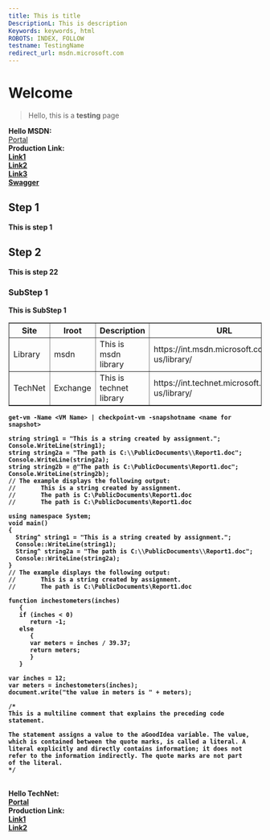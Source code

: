 ```yaml
---
title: This is title
DescriptionL: This is description
Keywords: keywords, html
ROBOTS: INDEX, FOLLOW
testname: TestingName
redirect_url: msdn.microsoft.com
---
```

# Welcome
>Hello, this is a __testing__ page

<strong>Hello MSDN:</strong>
<br/>
<a href="https://int.msdn.microsoft.com/en-us/">Portal</a>
<br/>
<strong>Production Link:<strong>
<br/>
<a href="https://int.msdn.microsoft.com/en-us/powershell/dsc/overview">Link1</a>
<br/>
<a href="http://int.msdn.microsoft.com/virtualization">Link2</a>
<br/>
<a href="https://int.msdn.microsoft.com/en-us/powershell/dsc/userresource">Link3</a>
<br/>
<a href="https://msdnnext.redmond.corp.microsoft.com/en-us/new/newschema/openpublish/azure_all_in_one?branch=try">Swagger</a>

## Step 1 ##
This is step 1

## Step 2 ## 
This is step 22

### SubStep 1 ###
This is SubStep 1

<table border="1">
 <tr>
    <th>Site</th/>
    <th>Iroot</th>
    <th>Description</th>
    <th>URL</th>
 </tr>
 <tr>
    <td>Library</td>
    <td>msdn</td>
    <td>This is msdn library</td>
    <td>https://int.msdn.microsoft.com/en-us/library/</td>
 </tr>
 <tr>
    <td>TechNet</td>
    <td>Exchange</td>
    <td>This is technet library</td>
    <td>https://int.technet.microsoft.com/en-us/library/</td>
 </tr>
</table>

 ```powershell-i
 get-vm -Name <VM Name> | checkpoint-vm -snapshotname <name for snapshot>
 ```
 
 ```C#-i
string string1 = "This is a string created by assignment.";
Console.WriteLine(string1);
string string2a = "The path is C:\\PublicDocuments\\Report1.doc";
Console.WriteLine(string2a);
string string2b = @"The path is C:\PublicDocuments\Report1.doc";
Console.WriteLine(string2b);
// The example displays the following output:
//       This is a string created by assignment.
//       The path is C:\PublicDocuments\Report1.doc
//       The path is C:\PublicDocuments\Report1.doc      
 ```
 ```C++-i
using namespace System;
void main()
{
   String^ string1 = "This is a string created by assignment.";
   Console::WriteLine(string1);
   String^ string2a = "The path is C:\\PublicDocuments\\Report1.doc";
   Console::WriteLine(string2a);
}
// The example displays the following output: 
//       This is a string created by assignment. 
//       The path is C:\PublicDocuments\Report1.doc
```
```javascript-i
function inchestometers(inches)
   {
   if (inches < 0)
      return -1;
   else
      {
      var meters = inches / 39.37;
      return meters;
      }
   }

var inches = 12;
var meters = inchestometers(inches);
document.write("the value in meters is " + meters);

/*
This is a multiline comment that explains the preceding code statement.

The statement assigns a value to the aGoodIdea variable. The value, 
which is contained between the quote marks, is called a literal. A 
literal explicitly and directly contains information; it does not 
refer to the information indirectly. The quote marks are not part 
of the literal.
*/
```

 <br/>
<strong>Hello TechNet:</strong>
<br/>
<a href="https://int.technet.microsoft.com/en-us/">Portal</a>
<br/>
<strong>Production Link:<strong>
<br/>
<a href="https://technet.microsoft.com/en-us/library">Link1</a>
<br/>
<a href="https://int.technet.microsoft.com/en-us/libraryn">Link2</a>

